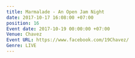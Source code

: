 ```yaml
---
title: Marmalade - An Open Jam Night
date: 2017-10-17 16:08:00 +07:00
position: 16
Event date: 2017-10-19 00:00:00 +07:00
Venue: Chavez
Event URL: https://www.facebook.com/19Chavez/
Genre: LIVE
---
```



